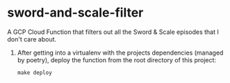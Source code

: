 # sword-and-scale-filter

A GCP Cloud Function that filters out all the Sword & Scale episodes that I don't care about.

1. After getting into a virtualenv with the projects dependencies (managed by poetry), deploy the
   function from the root directory of this project:

   ```shell
   make deploy
   ```
